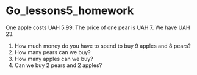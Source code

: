 # Go_lessons5_homework

One apple costs UAH 5.99. The price of one pear is UAH 7.
We have UAH 23.
1. How much money do you have to spend to buy 9 apples and 8 pears?
2. How many pears can we buy?
3. How many apples can we buy?
4. Can we buy 2 pears and 2 apples?
